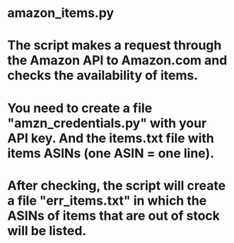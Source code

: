 # amazon_items.py
# The script makes a request through the Amazon API to Amazon.com and checks the availability of items.
# You need to create a file "amzn_credentials.py" with your API key. And the items.txt file with items ASINs (one  ASIN = one line).
# After checking, the script will create a file "err_items.txt" in which the ASINs of items that are out of stock will be listed.